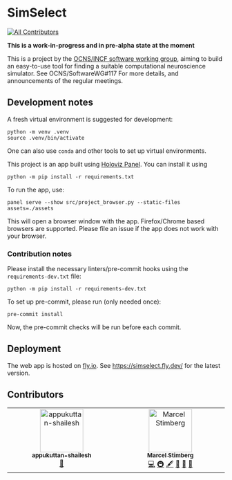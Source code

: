 # SimSelect
<!-- ALL-CONTRIBUTORS-BADGE:START - Do not remove or modify this section -->
[![All Contributors](https://img.shields.io/badge/all_contributors-2-orange.svg?style=flat-square)](#contributors-)
<!-- ALL-CONTRIBUTORS-BADGE:END -->

**This is a work-in-progress and in pre-alpha state at the moment**

This is a project by the [OCNS/INCF software working group](https://ocns.github.io/SoftwareWG/index.html),
aiming to build an easy-to-use tool for finding a suitable computational neuroscience
simulator. See OCNS/SoftwareWG#117 For more details, and announcements of the regular
meetings.

## Development notes
A fresh virtual environment is suggested for development:
```
python -m venv .venv
source .venv/bin/activate
```
One can also use `conda` and other tools to set up virtual environments.

This project is an app built using [Holoviz Panel](https://panel.holoviz.org/).
You can install it using
```
python -m pip install -r requirements.txt
```
To run the app, use:
```
panel serve --show src/project_browser.py --static-files assets=./assets
```
This will open a browser window with the app.
Firefox/Chrome based browsers are supported.
Please file an issue if the app does not work with your browser.

### Contribution notes
Please install the necessary linters/pre-commit hooks using the `requirements-dev.txt` file:

```
python -m pip install -r requirements-dev.txt
```

To set up pre-commit, please run (only needed once):

```
pre-commit install
```

Now, the pre-commit checks will be run before each commit.

## Deployment
The web app is hosted on [fly.io](https://fly.io/). See https://simselect.fly.dev/ for the latest version.


## Contributors

<!-- ALL-CONTRIBUTORS-LIST:START - Do not remove or modify this section -->
<!-- prettier-ignore-start -->
<!-- markdownlint-disable -->
<table>
  <tbody>
    <tr>
      <td align="center" valign="top" width="14.28%"><a href="https://www.shailesh-appukuttan.com/"><img src="https://avatars.githubusercontent.com/u/24866517?v=4?s=100" width="100px;" alt="appukuttan-shailesh"/><br /><sub><b>appukuttan-shailesh</b></sub></a><br /><a href="#maintenance-appukuttan-shailesh" title="Maintenance">🚧</a></td>
      <td align="center" valign="top" width="14.28%"><a href="https://marcel.stimberg.info"><img src="https://avatars.githubusercontent.com/u/1381982?v=4?s=100" width="100px;" alt="Marcel Stimberg"/><br /><sub><b>Marcel Stimberg</b></sub></a><br /><a href="https://github.com/OCNS/simselect/commits?author=mstimberg" title="Code">💻</a> <a href="#infra-mstimberg" title="Infrastructure (Hosting, Build-Tools, etc)">🚇</a> <a href="#content-mstimberg" title="Content">🖋</a> <a href="#data-mstimberg" title="Data">🔣</a> <a href="#maintenance-mstimberg" title="Maintenance">🚧</a> <a href="#design-mstimberg" title="Design">🎨</a></td>
    </tr>
  </tbody>
</table>

<!-- markdownlint-restore -->
<!-- prettier-ignore-end -->

<!-- ALL-CONTRIBUTORS-LIST:END -->
<!-- prettier-ignore-start -->
<!-- markdownlint-disable -->

<!-- markdownlint-restore -->
<!-- prettier-ignore-end -->

<!-- ALL-CONTRIBUTORS-LIST:END -->
